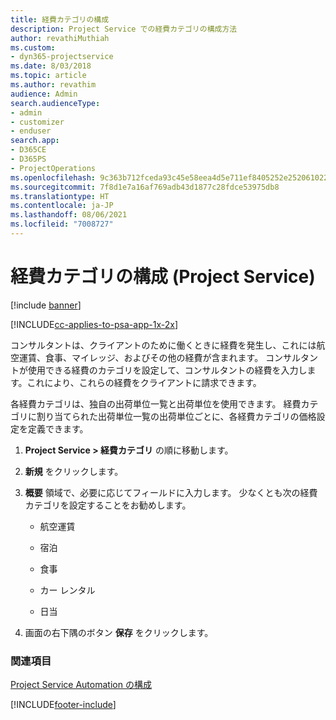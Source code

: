 ```yaml
---
title: 経費カテゴリの構成
description: Project Service での経費カテゴリの構成方法
author: revathiMuthiah
ms.custom:
- dyn365-projectservice
ms.date: 8/03/2018
ms.topic: article
ms.author: revathim
audience: Admin
search.audienceType:
- admin
- customizer
- enduser
search.app:
- D365CE
- D365PS
- ProjectOperations
ms.openlocfilehash: 9c363b712fceda93c45e58eea4d5e711ef8405252e252061022590bdc506691c
ms.sourcegitcommit: 7f8d1e7a16af769adb43d1877c28fdce53975db8
ms.translationtype: HT
ms.contentlocale: ja-JP
ms.lasthandoff: 08/06/2021
ms.locfileid: "7008727"
---
```

# <a name="configure-expense-categories-project-service"></a>経費カテゴリの構成 (Project Service)

[!include [banner](../includes/psa-now-project-operations.md)]

[!INCLUDE[cc-applies-to-psa-app-1x-2x](../includes/cc-applies-to-psa-app-1x-2x.md)]

コンサルタントは、クライアントのために働くときに経費を発生し、これには航空運賃、食事、マイレッジ、およびその他の経費が含まれます。 コンサルタントが使用できる経費のカテゴリを設定して、コンサルタントの経費を入力します。これにより、これらの経費をクライアントに請求できます。  
  
各経費カテゴリは、独自の出荷単位一覧と出荷単位を使用できます。 経費カテゴリに割り当てられた出荷単位一覧の出荷単位ごとに、各経費カテゴリの価格設定を定義できます。  
  
1.  **Project Service > 経費カテゴリ** の順に移動します。  
  
2.  **新規** をクリックします。  
  
3.  **概要** 領域で、必要に応じてフィールドに入力します。 少なくとも次の経費カテゴリを設定することをお勧めします。  
  
    -   航空運賃  
  
    -   宿泊  
  
    -   食事  
  
    -   カー レンタル  
  
    -   日当  
  
4.  画面の右下隅のボタン **保存** をクリックします。  
  
### <a name="see-also"></a>関連項目  
 [Project Service Automation の構成](../psa/configure.md)


[!INCLUDE[footer-include](../includes/footer-banner.md)]
